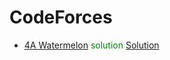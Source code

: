 # CodeForces
- [4A Watermelon](https://codeforces.com/problemset/problem/4/A)<span style="color: green"> solution</span>
[Solution](https://github.com/Masum-SM/CodeForces/blob/main/Difficulty-800/A_Watermelon.cpp)
